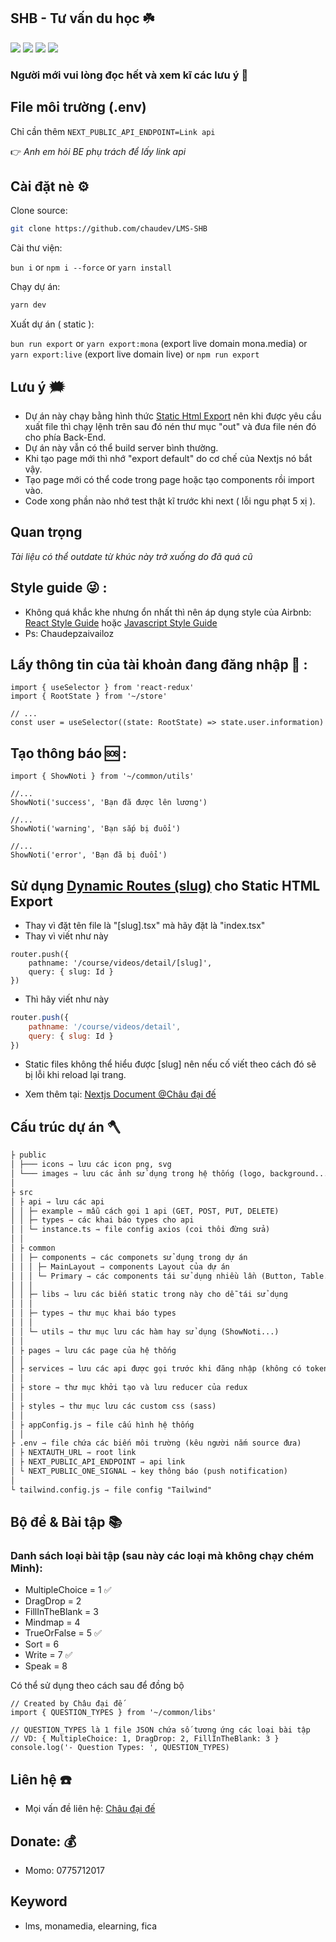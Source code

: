 ## SHB - Tư vấn du học ☘️

<img src="https://img.shields.io/badge/mona--lms-v2.0-4CAF50"/> <img src="https://img.shields.io/badge/react-18.2.0-%23EC407A"/> <img src="https://img.shields.io/badge/next-12.2.2-orange"/> <img src="https://img.shields.io/badge/antd-4.21.6-42A5F5"/>

### Người mới vui lòng đọc hết và xem kĩ các lưu ý 🐥

## File môi trường (.env)

Chỉ cần thêm `NEXT_PUBLIC_API_ENDPOINT=Link api`

👉 _Anh em hỏi BE phụ trách để lấy link api_

## Cài đặt nè ⚙️

Clone source:

```sh
git clone https://github.com/chaudev/LMS-SHB
```

Cài thư viện:

`bun i` or `npm i --force` or `yarn install`

Chạy dự án:

```sh
yarn dev
```

Xuất dự án ( static ):

`bun run export` or `yarn export:mona` (export live domain mona.media) or `yarn export:live` (export live domain live) or `npm run export`

## Lưu ý 🗯

- Dự án này chạy bằng hình thức [Static Html Export](https://nextjs.org/docs/advanced-features/static-html-export) nên khi được yêu cầu xuất file thì chạy lệnh trên sau đó nén thư mục "out" và đưa file nén đó cho phía Back-End.
- Dự án này vẫn có thể build server bình thường.
- Khi tạo page mới thì nhớ "export default" do cơ chế của Nextjs nó bắt vậy.
- Tạo page mới có thể code trong page hoặc tạo components rồi import vào.
- Code xong phần nào nhớ test thật kĩ trước khi next ( lỗi ngu phạt 5 xị ).

## Quan trọng

_Tài liệu có thể outdate từ khúc này trở xuống do đã quá cũ_

## Style guide 😜 :

- Không quá khắc khe nhưng ổn nhất thì nên áp dụng style của Airbnb: [React Style Guide](https://airbnb.io/javascript/react/) hoặc [Javascript Style Guide](https://github.com/airbnb/javascript)
- Ps: Chaudepzaivailoz

## Lấy thông tin của tài khoản đang đăng nhập 🙎 :

```tsx
import { useSelector } from 'react-redux'
import { RootState } from '~/store'

// ...
const user = useSelector((state: RootState) => state.user.information)
```

## Tạo thông báo 🆘 :

```tsx
import { ShowNoti } from '~/common/utils'

//...
ShowNoti('success', 'Bạn đã được lên lương')

//...
ShowNoti('warning', 'Bạn sắp bị đuổi')

//...
ShowNoti('error', 'Bạn đã bị đuổi')
```

## Sử dụng [Dynamic Routes (slug)](https://nextjs.org/docs/routing/dynamic-routes) cho Static HTML Export

- Thay vì đặt tên file là "[slug].tsx" mà hãy đặt là "index.tsx"
- Thay vì viết như này

```tsx
router.push({
	pathname: '/course/videos/detail/[slug]',
	query: { slug: Id }
})
```

- Thì hãy viết như này

```javascript
router.push({
	pathname: '/course/videos/detail',
	query: { slug: Id }
})
```

- Static files không thể hiểu được [slug] nên nếu cố viết theo cách đó sẽ bị lỗi khi reload lại trang.

- Xem thêm tại: [Nextjs Document @Châu đại đế](https://nextjs.org/docs/advanced-features/static-html-export)

## Cấu trúc dự án 🪓

```markdown
├ public
│ ├─── icons ⇾ lưu các icon png, svg
│ └─── images ⇾ lưu các ảnh sử dụng trong hệ thống (logo, background...)
│
├ src
│ ├ api ⇾ lưu các api
│ │ ├─ example ⇾ mẫu cách gọi 1 api (GET, POST, PUT, DELETE)
│ │ ├─ types ⇾ các khai báo types cho api
│ │ └─ instance.ts ⇾ file config axios (coi thôi đừng sửa)
│ │
│ ├ common
│ │ ├─ components ⇾ các componets sử dụng trong dự án
│ │ │ ├─ MainLayout ⇾ components Layout của dự án
│ │ │ └─ Primary ⇾ các components tái sử dụng nhiều lần (Button, Table...)
│ │ │
│ │ ├─ libs ⇾ lưu các biến static trong này cho dễ tái sử dụng
│ │ │
│ │ ├─ types ⇾ thư mục khai báo types
│ │ │
│ │ └─ utils ⇾ thư mục lưu các hàm hay sử dụng (ShowNoti...)
│ │
│ ├ pages ⇾ lưu các page của hệ thống
│ │
│ ├ services ⇾ lưu các api được gọi trước khi đăng nhập (không có token)
│ │
│ ├ store ⇾ thư mục khởi tạo và lưu reducer của redux
│ │
│ ├ styles ⇾ thư mục lưu các custom css (sass)
│ │
│ ├ appConfig.js ⇾ file cấu hình hệ thống
│ │
├ .env ⇾ file chứa các biến môi trường (kêu người nắm source đưa)
│ ├ NEXTAUTH_URL ⇾ root link
│ ├ NEXT_PUBLIC_API_ENDPOINT ⇾ api link
│ └ NEXT_PUBLIC_ONE_SIGNAL ⇾ key thông báo (push notification)
│
└ tailwind.config.js ⇾ file config "Tailwind"
```

## Bộ đề & Bài tập 📚

### Danh sách loại bài tập (sau này các loại mà không chạy chém Minh):

- MultipleChoice = 1 ✅
- DragDrop = 2
- FillInTheBlank = 3
- Mindmap = 4
- TrueOrFalse = 5 ✅
- Sort = 6
- Write = 7 ✅
- Speak = 8

Có thể sử dụng theo cách sau để đồng bộ

```tsx
// Created by Châu đại đế
import { QUESTION_TYPES } from '~/common/libs'

// QUESTION_TYPES là 1 file JSON chứa số tương ứng các loại bài tập
// VD: { MultipleChoice: 1, DragDrop: 2, FillInTheBlank: 3 }
console.log('- Question Types: ', QUESTION_TYPES)
```

## Liên hệ ☎️

- Mọi vấn đề liên hệ: [Châu đại đế](https://t.me/baochau9xx)

## Donate: 💰

- Momo: 0775712017

## Keyword

- lms, monamedia, elearning, fica
